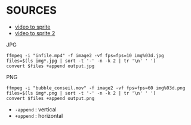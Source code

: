 # SOURCES
- [video to sprite](http://stackoverflow.com/questions/9934735/convert-video-into-jpeg-sprite)
- [video to sprite 2](http://www.foxhop.net/create-a-sprite-sheet-from-video)


JPG
```
ffmpeg -i "infile.mp4" -f image2 -vf fps=fps=10 img%03d.jpg
files=$(ls img*.jpg | sort -t '-' -n -k 2 | tr '\n' ' ')
convert $files +append output.jpg
```

PNG
```
ffmpeg -i "bubble_conseil.mov" -f image2 -vf fps=fps=60 img%03d.png
files=$(ls img*.png | sort -t '-' -n -k 2 | tr '\n' ' ')
convert $files +append output.png
```


- `-append` : vertical
- `+append` : horizontal